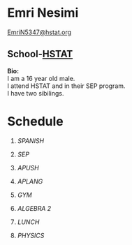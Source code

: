 # Emri Nesimi

EmriN5347@hstat.org

## School-[HSTAT](http://www.hstat.org/)

**Bio:** <br>I am a 16 year old male.<br> I attend HSTAT and in their SEP program.<br>I have two sibilings.

Schedule 
======    
1. _SPANISH_

2. _SEP_

3. _APUSH_

4. _APLANG_

5. _GYM_

6. _ALGEBRA 2_

7. _LUNCH_

8. _PHYSICS_